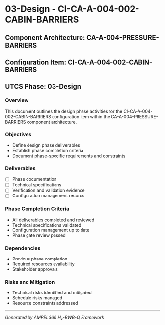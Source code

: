 # 03-Design - CI-CA-A-004-002-CABIN-BARRIERS

## Component Architecture: CA-A-004-PRESSURE-BARRIERS
## Configuration Item: CI-CA-A-004-002-CABIN-BARRIERS
## UTCS Phase: 03-Design

### Overview
This document outlines the design phase activities for the CI-CA-A-004-002-CABIN-BARRIERS configuration item within the CA-A-004-PRESSURE-BARRIERS component architecture.

### Objectives
- Define design phase deliverables
- Establish phase completion criteria
- Document phase-specific requirements and constraints

### Deliverables
- [ ] Phase documentation
- [ ] Technical specifications
- [ ] Verification and validation evidence
- [ ] Configuration management records

### Phase Completion Criteria
- All deliverables completed and reviewed
- Technical specifications validated
- Configuration management up to date
- Phase gate review passed

### Dependencies
- Previous phase completion
- Required resources availability
- Stakeholder approvals

### Risks and Mitigation
- Technical risks identified and mitigated
- Schedule risks managed
- Resource constraints addressed

---
*Generated by AMPEL360 H₂-BWB-Q Framework*
